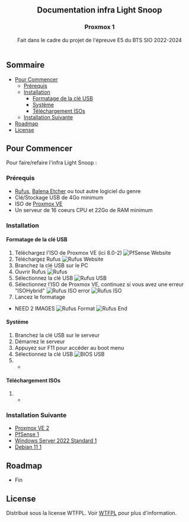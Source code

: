 <br/>
<p align="center">
  <h2 align="center">Documentation infra Light Snoop</h2>
  <h3 align="center">Proxmox 1</h3>
  <p align="center">
    Fait dans le cadre du projet de l'épreuve E5 du BTS SIO 2022-2024
    <br/>
    <br/>
  </p>
</p>



## Sommaire

* [Pour Commencer](#Pour-Commencer)
  * [Prérequis](#Prérequis)
  * [Installation](#Installation)
    * [Formatage de la clé USB](#Formatage-de-la-clé-USB)
    * [Système](#Système)
    * [Téléchargement ISOs](#Configuration-Interne)
  * [Installation Suivante](#Installation-Suivante)
* [Roadmap](#Roadmap)
* [License](#License)

## Pour Commencer

Pour faire/refaire l'infra Light Snoop :

### Prérequis

* [Rufus](https://github.com/pbatard/rufus/releases/latest/), [Balena Etcher](https://github.com/balena-io/etcher/releases/latest/) ou tout autre logiciel du genre
* Clé/Stockage USB de 4Go minimum
* ISO de [Proxmox VE](https://proxmox.com/en/downloads/proxmox-virtual-environment/iso)
* Un serveur de 16 coeurs CPU et 22Go de RAM minimum

### Installation

#### Formatage de la clé USB

1. Téléchargez l'ISO de Proxmox VE (ici 8.0-2)
![PfSense Website](/PfSense-WAN/Img/Pr_Rufus-1.png?raw=true "PfSense Website")
2. Téléchargez Rufus
![Rufus Website](/PfSense-WAN/Img/Pr_Rufus-2.png?raw=true "Rufus Website")
3. Branchez la clé USB sur le PC
4. Ouvrir Rufus
![Rufus](/PfSense-WAN/Img/Pr_Rufus-3.png?raw=true "Rufus")
6. Sélectionnez la clé USB
![Rufus USB](/PfSense-WAN/Img/Pr_Rufus-4.png?raw=true "Rufus USB")
5. Sélectionnez l'ISO de Proxmox VE, continuez si vous avez une erreur "ISOHybrid"
![Rufus ISO error](/PfSense-WAN/Img/Pr_Rufus-5.png?raw=true "Rufus ISO error")
![Rufus ISO](/PfSense-WAN/Img/Pr_Rufus-6.png?raw=true "Rufus ISO")
7. Lancez le formatage
- NEED 2 IMAGES
![Rufus Format](/PfSense-WAN/Img/Pr_Rufus-7.png?raw=true "Rufus Format")
![Rufus End](/PfSense-WAN/Img/Pr_Rufus-8.png?raw=true "Rufus End")

#### Système

1. Branchez la clé USB sur le serveur
2. Démarrez le serveur
3. Appuyez sur F11 pour accéder au boot menu
4. Sélectionnez la clé USB
![BIOS USB](/PfSense-WAN/Img/Pr_USB.png?raw=true "BIOS USB")
5. -

#### Téléchargement ISOs

1. -

### Installation Suivante

* [Proxmox VE 2](/Proxmox-2/README.md)
* [PfSense 1](/Proxmox-1/PfSense-1/README.md)
* [Windows Server 2022 Standard 1](/Proxmox-1/Windows-1/README.md)
* [Debian 11 1](/Proxmox-1/Debian-1/README.md)

## Roadmap

* Fin

## License

Distribué sous la license WTFPL. Voir [WTFPL](http://www.wtfpl.net/about/) pour plus d'information.